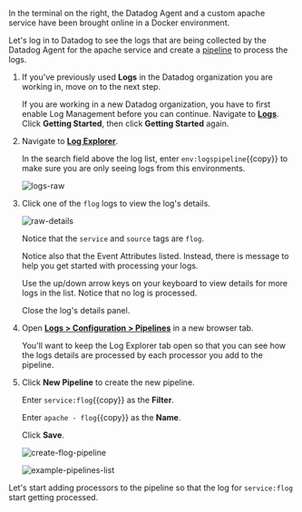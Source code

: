 In the terminal on the right, the Datadog Agent and a custom apache service have been brought online in a Docker environment. 

Let's log in to Datadog to see the logs that are being collected by the Datadog Agent for the apache service and create a <a href="https://docs.datadoghq.com/logs/processing/pipelines/" target="_blank">pipeline</a> to process the logs.

1. If you've previously used **Logs** in the Datadog organization you are working in, move on to the next step. 

    If you are working in a new Datadog organization, you have to first enable Log Management before you can continue. Navigate to <a href="https://app.datadoghq.com/logs" target="_datadog">**Logs**</a>. Click **Getting Started**, then click **Getting Started** again.

2. Navigate to <a href="https://app.datadoghq.com/logs" target="_datadog">**Log Explorer**</a>.

    In the search field above the log list, enter `env:logspipeline`{{copy}} to make sure you are only seeing logs from this environments. 

    ![logs-raw](logspipeline/assets/logs-raw.png)

3. Click one of the `flog` logs to view the log's details.

    ![raw-details](logspipeline/assets/raw-details.png)

    Notice that the `service` and `source` tags are `flog`.

    Notice also that the Event Attributes listed. Instead, there is message to help you get started with processing your logs.

    Use the up/down arrow keys on your keyboard to view details for more logs in the list. Notice that no log is processed.
    
    Close the log's details panel.


4. Open <a href="https://app.datadoghq.com/logs/pipelines" target="_blank">**Logs > Configuration > Pipelines**</a> in a new browser tab.

    You'll want to keep the Log Explorer tab open so that you can see how the logs details are processed by each processor you add to the pipeline.

5. Click **New Pipeline** to create the new pipeline.

    Enter `service:flog`{{copy}} as the **Filter**.

    Enter `apache - flog`{{copy}} as the **Name**.

    Click **Save**.

    ![create-flog-pipeline](logspipeline/assets/create-flog-pipeline.png)

    ![example-pipelines-list](logspipeline/assets/example-pipelines-list.png)

Let's start adding processors to the pipeline so that the log for `service:flog` start getting processed.